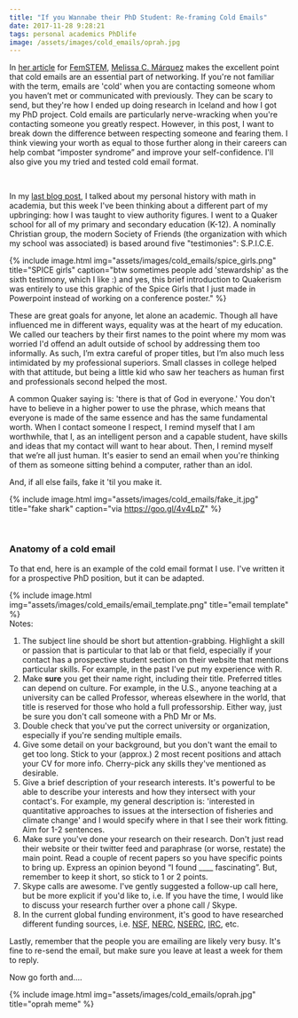 ```yaml
---
title: "If you Wannabe their PhD Student: Re-framing Cold Emails"
date: 2017-11-28 9:28:21
tags: personal academics PhDlife
image: /assets/images/cold_emails/oprah.jpg
---
```


In [her article][cold] for [FemSTEM][femstem], [Melissa C. Márquez][MCM] makes the excellent point that cold emails are an essential part of networking. If you're not familiar with the term, emails are 'cold' when you are contacting someone whom you haven’t met or communicated with previously. They can be scary to send, but they're how I ended up doing research in Iceland and how I got my PhD project. Cold emails are particularly nerve-wracking when you're contacting someone you greatly respect. However, in this post, I want to break down the difference between respecting someone and fearing them. I think viewing your worth as equal to those further along in their careers can help combat “imposter syndrome” and improve your self-confidence. I'll also give you my tried and tested cold email format.

<br>

In my [last blog post][last], I talked about my personal history with math in academia, but this week I've been thinking about a different part of my upbringing: how I was taught to view authority figures. I went to a Quaker school for all of my primary and secondary education (K-12). A nominally Christian group, the modern Society of Friends (the organization with which my school was associated) is based around five "testimonies": S.P.I.C.E.


{% include image.html img="assets/images/cold_emails/spice_girls.png" title="SPICE girls" caption="btw sometimes people add 'stewardship' as the sixth testimony, which I like :) and yes, this brief introduction to Quakerism was entirely to use this graphic of the Spice Girls that I just made in Powerpoint instead of working on a conference poster." %}


These are great goals for anyone, let alone an academic. Though all have influenced me in different ways, equality was at the heart of my education. We called our teachers by their first names to the point where my mom was worried I'd offend an adult outside of school by addressing them too informally. As such, I’m extra careful of proper titles, but I’m also much less intimidated by my professional superiors. Small classes in college helped with that attitude, but being a little kid who saw her teachers as human first and professionals second helped the most.

A common Quaker saying is: 'there is that of God in everyone.' You don't have to believe in a higher power to use the phrase, which means that everyone is made of the same essence and has the same fundamental worth. When I contact someone I respect, I remind myself that I am worthwhile, that I, as an intelligent person and a capable student, have skills and ideas that my contact will want to hear about. Then, I remind myself that we’re all just human. It's easier to send an email when you're thinking of them as someone sitting behind a computer, rather than an idol.

And, if all else fails, fake it 'til you make it.


{% include image.html img="assets/images/cold_emails/fake_it.jpg" title="fake shark" caption="via https://goo.gl/4v4LpZ" %}

<br>

### Anatomy of a cold email

To that end, here is an example of the cold email format I use. I've written it for a prospective PhD position, but it can be adapted.

{% include image.html img="assets/images/cold_emails/email_template.png" title="email template" %}
<br>
Notes:

1. The subject line should be short but attention-grabbing. Highlight a skill or passion that is particular to that lab or that field, especially if your contact has a prospective student section on their website that mentions particular skills. For example, in the past I've put my experience with R.
2. Make **sure** you get their name right, including their title. Preferred titles can depend on culture. For example, in the U.S., anyone teaching at a university can be called Professor, whereas elsewhere in the world, that title is reserved for those who hold a full professorship. Either way, just be sure you don't call someone with a PhD Mr or Ms.
3. Double check that you've put the correct university or organization, especially if you're sending multiple emails.
4. Give some detail on your background, but you don't want the email to get too long. Stick to your (approx.) 2 most recent positions and attach your CV for more info. Cherry-pick any skills they've mentioned as desirable.
5. Give a brief description of your research interests. It's powerful to be able to describe your interests and how they intersect with your contact's. For example, my general description is: 'interested in quantitative approaches to issues at the intersection of fisheries and climate change' and I would specify where in that I see their work fitting. Aim for 1-2 sentences.
6. Make sure you've done your research on their research. Don't just read their website or their twitter feed and paraphrase (or worse, restate) the main point. Read a couple of recent papers so you have specific points to bring up. Express an opinion beyond “I found ____ fascinating”. But, remember to keep it short, so stick to 1 or 2 points.
7. Skype calls are awesome. I've gently suggested a follow-up call here, but be more explicit if you'd like to, i.e. If you have the time, I would like to discuss your research further over a phone call / Skype.
8. In the current global funding environment, it's good to have researched different funding sources, i.e. [NSF][NSF], [NERC][NERC], [NSERC][NSERC], [IRC][IRC], etc.

Lastly, remember that the people you are emailing are likely very busy. It's fine to re-send the email, but make sure you leave at least a week for them to reply.

Now go forth and....

{% include image.html img="assets/images/cold_emails/oprah.jpg" title="oprah meme" %}


[cold]: https://femstem.com/2017/09/23/stemsaturdays-cold-emails/
[femstem]: https://femstem.com/
[MCM]: https://twitter.com/mcmsharksxx?lang=en
[last]: https://sowasser.com/history-math-statistics/
[NSF]: https://www.nsf.gov/funding/pgm_summ.jsp?pims_id=6201
[NERC]:http://www.nerc.ac.uk/funding/available/postgrad/
[NSERC]: http://www.nserc-crsng.gc.ca/Students-Etudiants/PG-CS/index_eng.asp
[IRC]: http://research.ie/funding/goipg/